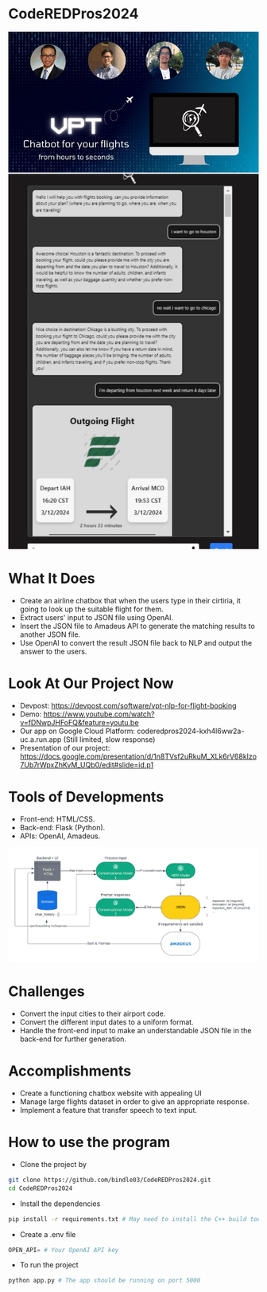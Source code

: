 # CodeREDPros2024

<img src="https://github.com/bindle03/CodeREDPros2024/blob/main/vpt-gallery.jpg">

<img src="https://github.com/bindle03/CodeREDPros2024/blob/main/vpt-demo.png">

# What It Does
- Create an airline chatbox that when the users type in their cirtiria, it going to look up the suitable flight for them.
- Extract users' input to JSON file using OpenAI.
- Insert the JSON file to Amadeus API to generate the matching results to another JSON file.
- Use OpenAI to convert the result JSON file back to NLP and output the answer to the users.

# Look At Our Project Now
- Devpost: https://devpost.com/software/vpt-nlp-for-flight-booking
- Demo: https://www.youtube.com/watch?v=fDNwpJHFoFQ&feature=youtu.be
- Our app on Google Cloud Platform: coderedpros2024-kxh4l6ww2a-uc.a.run.app (Still limited, slow response)
- Presentation of our project: https://docs.google.com/presentation/d/1n8TVsf2uRkuM_XLk6rV68kIzo7Ub7rWpxZhKvM_UQb0/edit#slide=id.p1

# Tools of Developments
- Front-end: HTML/CSS.
- Back-end: Flask (Python).
- APIs: OpenAI, Amadeus.

<img src="https://github.com/bindle03/CodeREDPros2024/blob/main/Pipeline.png">


# Challenges
- Convert the input cities to their airport code.
- Convert the different input dates to a uniform format.
- Handle the front-end input to make an understandable JSON file in the back-end for further generation.

# Accomplishments
- Create a functioning chatbox website with appealing UI
- Manage large flights dataset in order to give an appropriate response.
- Implement a feature that transfer speech to text input.

# How to use the program
- Clone the project by 
```bash
git clone https://github.com/bindle03/CodeREDPros2024.git
cd CodeREDPros2024
```
- Install the dependencies
```bash
pip install -r requirements.txt # May need to install the C++ build tools
```
- Create a .env file
```python
OPEN_API= # Your OpenAI API key
```
- To run the project
```python
python app.py # The app should be running on port 5000
```
